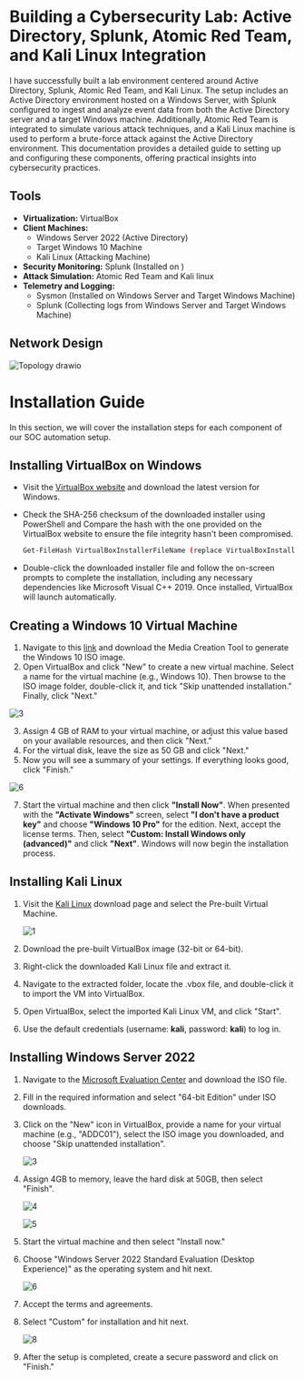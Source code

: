 # Building a Cybersecurity Lab: Active Directory, Splunk, Atomic Red Team, and Kali Linux Integration

I have successfully built a lab environment centered around Active Directory, Splunk, Atomic Red Team, and Kali Linux. The setup includes an Active Directory environment hosted on a Windows Server, with Splunk configured to ingest and analyze event data from both the Active Directory server and a target Windows machine. Additionally, Atomic Red Team is integrated to simulate various attack techniques, and a Kali Linux machine is used to perform a brute-force attack against the Active Directory environment. This documentation provides a detailed guide to setting up and configuring these components, offering practical insights into cybersecurity practices.

## Tools

- **Virtualization:** VirtualBox
- **Client Machines:**
  - Windows Server 2022 (Active Directory)
  - Target Windows 10 Machine
  - Kali Linux (Attacking Machine)
- **Security Monitoring:** Splunk (Installed on )
- **Attack Simulation:** Atomic Red Team and Kali linux
- **Telemetry and Logging:**
  - Sysmon (Installed on Windows Server and Target Windows Machine)
  - Splunk (Collecting logs from Windows Server and Target Windows Machine)
 
## Network Design

 ![Topology drawio](https://github.com/FrezsSec/Building-a-Cybersecurity-Lab-Active-Directory-Splunk-Atomic-Red-Team-and-Kali-Linux-Integration/assets/173344802/6f24f624-0419-444c-887f-93e935c331dc)

# Installation Guide

In this section, we will cover the installation steps for each component of our SOC automation setup.

## Installing VirtualBox on Windows

 - Visit the [VirtualBox website](https://www.virtualbox.org/) and download the latest version for Windows.
 - Check the SHA-256 checksum of the downloaded installer using PowerShell and Compare the hash with the one provided on the VirtualBox website to ensure the file integrity hasn't been compromised.

    ```sh
    Get-FileHash VirtualBoxInstallerFileName (replace VirtualBoxInstallerFileName)
    ```
 - Double-click the downloaded installer file and follow the on-screen prompts to complete the installation, including any necessary dependencies like Microsoft Visual C++ 2019. Once installed, VirtualBox will launch automatically.

## Creating a Windows 10 Virtual Machine

1. Navigate to this [link](https://www.microsoft.com/en-us/software-download/windows10) and download the Media Creation Tool to generate the Windows 10 ISO image.
2. Open VirtualBox and click "New" to create a new virtual machine. Select a name for the virtual machine (e.g., Windows 10). Then browse to the ISO image folder, double-click it, and tick "Skip unattended installation." Finally, click "Next."

![3](https://github.com/FrezsSec/Setting-Up-SOC-Automation-with-Wazuh-TheHive-and-Shuffle/assets/173344802/c4cba61b-0cbc-4ed3-8e1f-24ce6ba04608)

3. Assign 4 GB of RAM to your virtual machine, or adjust this value based on your available resources, and then click "Next."
4. For the virtual disk, leave the size as 50 GB and click "Next."
5. Now you will see a summary of your settings. If everything looks good, click "Finish."

![6](https://github.com/FrezsSec/Setting-Up-SOC-Automation-with-Wazuh-TheHive-and-Shuffle/assets/173344802/f89a831c-f26b-4866-975d-ceb05f7b76ab)

7. Start the virtual machine and then click **"Install Now"**. When presented with the **"Activate Windows"** screen, select **"I don't have a product key"** and choose **"Windows 10 Pro"** for the edition. Next, accept the license terms. Then, select **"Custom: Install Windows only (advanced)"** and click **"Next"**. Windows will now begin the installation process.

## Installing Kali Linux
  
1. Visit the [Kali Linux](https://www.kali.org/get-kali/#kali-platforms) download page and select the Pre-built Virtual Machine.

   ![1](https://github.com/FrezsSec/Building-a-Cybersecurity-Lab-Active-Directory-Splunk-Atomic-Red-Team-and-Kali-Linux-Integration/assets/173344802/1756a760-ed35-4c7a-bb8a-8d39910e8833)
   
2. Download the pre-built VirtualBox image (32-bit or 64-bit).
3. Right-click the downloaded Kali Linux file and extract it.
4. Navigate to the extracted folder, locate the .vbox file, and double-click it to import the VM into VirtualBox.
5. Open VirtualBox, select the imported Kali Linux VM, and click "Start".
6. Use the default credentials (username: **kali**, password: **kali**) to log in.
 
## Installing Windows Server 2022  

1. Navigate to the [Microsoft Evaluation Center](https://www.microsoft.com/en-us/evalcenter/evaluate-windows-server-2022) and download the ISO file.
2. Fill in the required information and select "64-bit Edition" under ISO downloads.
3. Click on the "New" icon in VirtualBox, provide a name for your virtual machine (e.g., "ADDC01"), select the ISO image you downloaded, and choose "Skip unattended installation".

   ![3](https://github.com/FrezsSec/Building-a-Cybersecurity-Lab-Active-Directory-Splunk-Atomic-Red-Team-and-Kali-Linux-Integration/assets/173344802/fa2565ef-2814-454b-a427-893b84d888ea)

4. Assign 4GB to memory, leave the hard disk at 50GB, then select "Finish".

   ![4](https://github.com/FrezsSec/Building-a-Cybersecurity-Lab-Active-Directory-Splunk-Atomic-Red-Team-and-Kali-Linux-Integration/assets/173344802/1544a40c-ad42-4a12-af1a-29dbe5ccd92c)

   ![5](https://github.com/FrezsSec/Building-a-Cybersecurity-Lab-Active-Directory-Splunk-Atomic-Red-Team-and-Kali-Linux-Integration/assets/173344802/6c5c19b0-e2d1-43ca-ac54-0f9fecf092da)

5. Start the virtual machine and then select "Install now."
6. Choose "Windows Server 2022 Standard Evaluation (Desktop Experience)" as the operating system and hit next.

   ![6](https://github.com/FrezsSec/Building-a-Cybersecurity-Lab-Active-Directory-Splunk-Atomic-Red-Team-and-Kali-Linux-Integration/assets/173344802/94c5c869-1196-486a-b734-9c827e8c5eab)

7. Accept the terms and agreements.
8. Select "Custom" for installation and hit next.

   ![8](https://github.com/FrezsSec/Building-a-Cybersecurity-Lab-Active-Directory-Splunk-Atomic-Red-Team-and-Kali-Linux-Integration/assets/173344802/77c4a559-61c7-485b-9e2e-ec6ca2ed5110)

9. After the setup is completed, create a secure password and click on "Finish."


